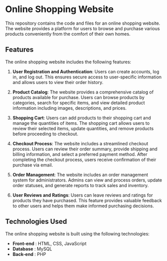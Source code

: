 # Online Shopping Website

This repository contains the code and files for an online shopping website. The website provides a platform for users to browse and purchase various products conveniently from the comfort of their own homes.

## Features

The online shopping website includes the following features:

1. **User Registration and Authentication**: Users can create accounts, log in, and log out. This ensures secure access to user-specific information and allows users to view their order history.

2. **Product Catalog**: The website provides a comprehensive catalog of products available for purchase. Users can browse products by categories, search for specific items, and view detailed product information including images, descriptions, and prices.

3. **Shopping Cart**: Users can add products to their shopping cart and manage the quantities of items. The shopping cart allows users to review their selected items, update quantities, and remove products before proceeding to checkout.

4. **Checkout Process**: The website includes a streamlined checkout process. Users can review their order summary, provide shipping and billing information, and select a preferred payment method. After completing the checkout process, users receive confirmation of their purchase via email.

5. **Order Management**: The website includes an order management system for administrators. Admins can view and process orders, update order statuses, and generate reports to track sales and inventory.

6. **User Reviews and Ratings**: Users can leave reviews and ratings for products they have purchased. This feature provides valuable feedback to other users and helps them make informed purchasing decisions.

## Technologies Used

The online shopping website is built using the following technologies:

- **Front-end**  : HTML, CSS, JavaScript
- **Database**   : MySQL
- **Back-end**   : PHP
